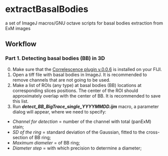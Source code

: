 # extractBasalBodies
a set of ImageJ macros/GNU octave scripts for basal bodies extraction from ExM images 

## Workflow

### Part 1. Detecting basal bodies (BB) in 3D

0) Make sure that the [Correlescence plugin v.0.0.6](https://github.com/UU-cellbiology/Correlescence/releases/tag/v0.0.6) is installed on your FIJI.
1) Open a tiff file with basal bodies in ImageJ. It is recommended to remove channels that are not going to be used.
2) Make a list of ROIs (any type) at basal bodies (BB) locations at corresponding slices positions. The center of the ROI should approximately overlap with the center of BB. It is recommended to save this list.
3) Run <b><i>detect_BB_BigTrace_single_YYYYMMDD.ijm</i></b> macro, a parameter dialog will appear, where we need to specify:
  - <i>Channel for detection</i> = number of the channel with total (panExM) stain;
  - <i>SD of the ring</i> = standard deviation of the Gaussian, fitted to the cross-section of BB ring;
  - <i>Maximum diameter</i> = of BB ring;
  - <i>Diameter step</i> = with which precision to determine a diameter;

 
   

